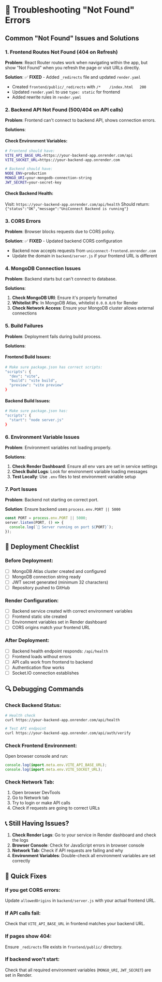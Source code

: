 # 🔧 Troubleshooting "Not Found" Errors

## Common "Not Found" Issues and Solutions

### 1. Frontend Routes Not Found (404 on Refresh)

**Problem**: React Router routes work when navigating within the app, but show "Not Found" when you refresh the page or visit URLs directly.

**Solution**: ✅ **FIXED** - Added `_redirects` file and updated `render.yaml`

- Created `frontend/public/_redirects` with `/*    /index.html   200`
- Updated `render.yaml` to use `type: static` for frontend
- Added rewrite rules in `render.yaml`

### 2. Backend API Not Found (500/404 on API calls)

**Problem**: Frontend can't connect to backend API, shows connection errors.

**Solutions**:

#### Check Environment Variables:

```bash
# Frontend should have:
VITE_API_BASE_URL=https://your-backend-app.onrender.com/api
VITE_SOCKET_URL=https://your-backend-app.onrender.com

# Backend should have:
NODE_ENV=production
MONGO_URI=your-mongodb-connection-string
JWT_SECRET=your-secret-key
```

#### Check Backend Health:

Visit: `https://your-backend-app.onrender.com/api/health`
Should return: `{"status":"OK","message":"UniConnect Backend is running"}`

### 3. CORS Errors

**Problem**: Browser blocks requests due to CORS policy.

**Solution**: ✅ **FIXED** - Updated backend CORS configuration

- Backend now accepts requests from `uniconnect-frontend.onrender.com`
- Update the domain in `backend/server.js` if your frontend URL is different

### 4. MongoDB Connection Issues

**Problem**: Backend starts but can't connect to database.

**Solutions**:

1. **Check MongoDB URI**: Ensure it's properly formatted
2. **Whitelist IPs**: In MongoDB Atlas, whitelist `0.0.0.0/0` for Render
3. **Check Network Access**: Ensure your MongoDB cluster allows external connections

### 5. Build Failures

**Problem**: Deployment fails during build process.

**Solutions**:

#### Frontend Build Issues:

```bash
# Make sure package.json has correct scripts:
"scripts": {
  "dev": "vite",
  "build": "vite build",
  "preview": "vite preview"
}
```

#### Backend Build Issues:

```bash
# Make sure package.json has:
"scripts": {
  "start": "node server.js"
}
```

### 6. Environment Variable Issues

**Problem**: Environment variables not loading properly.

**Solutions**:

1. **Check Render Dashboard**: Ensure all env vars are set in service settings
2. **Check Build Logs**: Look for environment variable loading messages
3. **Test Locally**: Use `.env` files to test environment variable setup

### 7. Port Issues

**Problem**: Backend not starting on correct port.

**Solution**: Ensure backend uses `process.env.PORT || 5000`

```javascript
const PORT = process.env.PORT || 5000;
server.listen(PORT, () => {
  console.log(`🚀 Server running on port ${PORT}`);
});
```

## 🚀 Deployment Checklist

### Before Deployment:

- [ ] MongoDB Atlas cluster created and configured
- [ ] MongoDB connection string ready
- [ ] JWT secret generated (minimum 32 characters)
- [ ] Repository pushed to GitHub

### Render Configuration:

- [ ] Backend service created with correct environment variables
- [ ] Frontend static site created
- [ ] Environment variables set in Render dashboard
- [ ] CORS origins match your frontend URL

### After Deployment:

- [ ] Backend health endpoint responds: `/api/health`
- [ ] Frontend loads without errors
- [ ] API calls work from frontend to backend
- [ ] Authentication flow works
- [ ] Socket.IO connection establishes

## 🔍 Debugging Commands

### Check Backend Status:

```bash
# Health check
curl https://your-backend-app.onrender.com/api/health

# Test API endpoint
curl https://your-backend-app.onrender.com/api/auth/verify
```

### Check Frontend Environment:

Open browser console and run:

```javascript
console.log(import.meta.env.VITE_API_BASE_URL);
console.log(import.meta.env.VITE_SOCKET_URL);
```

### Check Network Tab:

1. Open browser DevTools
2. Go to Network tab
3. Try to login or make API calls
4. Check if requests are going to correct URLs

## 📞 Still Having Issues?

1. **Check Render Logs**: Go to your service in Render dashboard and check the logs
2. **Browser Console**: Check for JavaScript errors in browser console
3. **Network Tab**: Check if API requests are failing and why
4. **Environment Variables**: Double-check all environment variables are set correctly

## 🎯 Quick Fixes

### If you get CORS errors:

Update `allowedOrigins` in `backend/server.js` with your actual frontend URL.

### If API calls fail:

Check that `VITE_API_BASE_URL` in frontend matches your backend URL.

### If pages show 404:

Ensure `_redirects` file exists in `frontend/public/` directory.

### If backend won't start:

Check that all required environment variables (`MONGO_URI`, `JWT_SECRET`) are set in Render.
